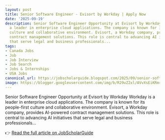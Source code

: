 ```yaml
---
layout: post
title: Senior Software Engineer - Evisort by Workday | Apply Now
date: '2025-09-19'
description: Senior Software Engineer Opportunity at Evisort by Workday Workday is
  a leader in enterprise cloud applications. The company is known for its people-first
  culture and collaborative environment. Evisort, a Workday company, provides AI-powered
  contract management solutions. This role is central to advancing AI initiatives
  that serve legal and business professionals...
tags:
- Canada Jobs
- Job
- Job Interview
- Job Search
- Jobs & Internships
- USA Jobs
canonical_url: https://jobscholarguide.blogspot.com/2025/09/senior-software-engineer-evisort-by.html
image: https://blogger.googleusercontent.com/img/b/R29vZ2xl/AVvXsEiKRmr9vA-6IWFmXeYYNe91TycLzt4KXrcvjFre9JkVsmZQXbAdZX1m8FT-6PjizLy9JkYfJL5-rGMqO7w10Jfn_FKeASQHF3bUFeqzAPIJRapndXW_LalVcNBPAKwo-xT7GQuDsN_hiUN5rLrU4K7Yj1IhrEJTHEKNF-X-Qkr6XfsNQ7eAvdNN83tjqKmP/s72-c/Senior%20Software%20Engineer%20-%20Evisort%20by%20Workday%20%20Apply%20Now.png
---
```


Senior Software Engineer Opportunity at Evisort by Workday Workday is a leader in enterprise cloud applications. The company is known for its people-first culture and collaborative environment. Evisort, a Workday company, provides AI-powered contract management solutions. This role is central to advancing AI initiatives that serve legal and business professionals...

<!--more-->

👉 [Read the full article on JobScholarGuide](https://jobscholarguide.blogspot.com/2025/09/senior-software-engineer-evisort-by.html)
